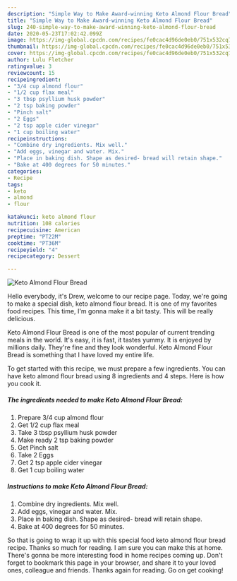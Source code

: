 ```yaml
---
description: "Simple Way to Make Award-winning Keto Almond Flour Bread"
title: "Simple Way to Make Award-winning Keto Almond Flour Bread"
slug: 240-simple-way-to-make-award-winning-keto-almond-flour-bread
date: 2020-05-23T17:02:42.099Z
image: https://img-global.cpcdn.com/recipes/fe0cac4d96de0eb0/751x532cq70/keto-almond-flour-bread-recipe-main-photo.jpg
thumbnail: https://img-global.cpcdn.com/recipes/fe0cac4d96de0eb0/751x532cq70/keto-almond-flour-bread-recipe-main-photo.jpg
cover: https://img-global.cpcdn.com/recipes/fe0cac4d96de0eb0/751x532cq70/keto-almond-flour-bread-recipe-main-photo.jpg
author: Lulu Fletcher
ratingvalue: 3
reviewcount: 15
recipeingredient:
- "3/4 cup almond flour"
- "1/2 cup flax meal"
- "3 tbsp psyllium husk powder"
- "2 tsp baking powder"
- "Pinch salt"
- "2 Eggs"
- "2 tsp apple cider vinegar"
- "1 cup boiling water"
recipeinstructions:
- "Combine dry ingredients. Mix well."
- "Add eggs, vinegar and water. Mix."
- "Place in baking dish. Shape as desired- bread will retain shape."
- "Bake at 400 degrees for 50 minutes."
categories:
- Recipe
tags:
- keto
- almond
- flour

katakunci: keto almond flour 
nutrition: 108 calories
recipecuisine: American
preptime: "PT22M"
cooktime: "PT36M"
recipeyield: "4"
recipecategory: Dessert

---
```



![Keto Almond Flour Bread](https://img-global.cpcdn.com/recipes/fe0cac4d96de0eb0/751x532cq70/keto-almond-flour-bread-recipe-main-photo.jpg)

Hello everybody, it's Drew, welcome to our recipe page. Today, we're going to make a special dish, keto almond flour bread. It is one of my favorites food recipes. This time, I'm gonna make it a bit tasty. This will be really delicious.



Keto Almond Flour Bread is one of the most popular of current trending meals in the world. It's easy, it is fast, it tastes yummy. It is enjoyed by millions daily. They're fine and they look wonderful. Keto Almond Flour Bread is something that I have loved my entire life.


To get started with this recipe, we must prepare a few ingredients. You can have keto almond flour bread using 8 ingredients and 4 steps. Here is how you cook it.

##### The ingredients needed to make Keto Almond Flour Bread:

1. Prepare 3/4 cup almond flour
1. Get 1/2 cup flax meal
1. Take 3 tbsp psyllium husk powder
1. Make ready 2 tsp baking powder
1. Get Pinch salt
1. Take 2 Eggs
1. Get 2 tsp apple cider vinegar
1. Get 1 cup boiling water




##### Instructions to make Keto Almond Flour Bread:

1. Combine dry ingredients. Mix well.
1. Add eggs, vinegar and water. Mix.
1. Place in baking dish. Shape as desired- bread will retain shape.
1. Bake at 400 degrees for 50 minutes.




So that is going to wrap it up with this special food keto almond flour bread recipe. Thanks so much for reading. I am sure you can make this at home. There's gonna be more interesting food in home recipes coming up. Don't forget to bookmark this page in your browser, and share it to your loved ones, colleague and friends. Thanks again for reading. Go on get cooking!

